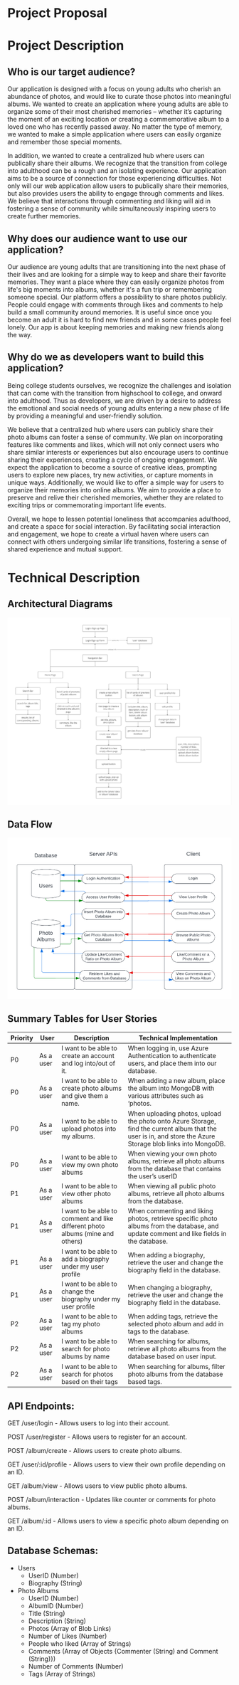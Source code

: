 # Project Proposal

# Project Description
## Who is our target audience?
Our application is designed with a focus on young adults who cherish an abundance of photos, and would like to curate those photos into meaningful albums. We wanted to create an application where young adults are able to organize some of their most cherished memories – whether it’s capturing the moment of an exciting location or creating a commemorative album to a loved one who has recently passed away. No matter the type of memory, we wanted to make a simple application where users can easily organize and remember those special moments. 

In addition, we wanted to create a centralized hub where users can publically share their albums. We recognize that the transition from college into adulthood can be a rough and an isolating experience. Our application aims to be a source of connection for those experiencing difficulties. Not only will our web application allow users to publically share their memories, but also provides users the ability to engage through comments and likes. We believe that interactions through commenting and liking will aid in fostering a sense of community while simultaneously inspiring users to create further memories.

## Why does our audience want to use our application?
Our audience are young adults that are transitioning into the next phase of their lives  and are looking for a simple way to keep and share their favorite memories. They want a place where they can easily organize photos from life's big moments into albums, whether it's a fun trip or remembering someone special. Our platform offers a possibility to share photos publicly. People could engage with comments through likes and comments to help build a small community around memories. It is useful since once you become an adult it is hard to find new friends and in some cases people feel lonely. Our app is about keeping memories and making new friends along the way.

## Why do we as developers want to build this application?
Being college students ourselves, we recognize the challenges and isolation that can come with the transition from highschool to college, and onward into adulthood. Thus as developers, we are driven by a desire to address the emotional and social needs of young adults entering a new phase of life by providing a meaningful and user-friendly solution. 

We believe that a centralized hub where users can publicly share their photo albums can foster a sense of community. We plan on incorporating features like comments and likes, which will not only connect users who share similar interests or experiences but also encourage users to continue sharing their experiences, creating a cycle of ongoing engagement. We expect the application to become a source of creative ideas, prompting users to explore new places, try new activities, or capture moments in unique ways. Additionally, we would like to offer a simple way for users to organize their memories into online albums. We aim to provide a place to preserve and relive their cherished memories, whether they are related to exciting trips or commemorating important life events.

Overall, we hope to lessen potential loneliness that accompanies adulthood, and create a space for social interaction. By facilitating social interaction and engagement, we hope to create a virtual haven where users can connect with others undergoing similar life transitions, fostering a sense of shared experience and mutual support.

# Technical Description

## Architectural Diagrams
![Architectural Diagram Mapping](./diagram_references/Architectural-Diagram.jpg)

## Data Flow
![Architectural Diagram Mapping](./diagram_references/Data-Flow.png)

## Summary Tables for User Stories

| Priority | User | Description | Technical Implementation |
|----------|------|-------------|--------------------------|
| P0 | As a user | I want to be able to create an account and log into/out of it. | When logging in, use Azure Authentication to authenticate users, and place them into our database. |
| P0 | As a user | I want to be able to create photo albums and give them a name. | When adding a new album, place the album into MongoDB with various attributes such as ‘photos. |
| P0 | As a user | I want to be able to upload photos into my albums. | When uploading photos, upload the photo onto Azure Storage, find the current album that the user is in, and store the Azure Storage blob links into MongoDB. |
| P0 | As a user | I want to be able to view my own photo albums | When viewing your own photo albums, retrieve all photo albums from the database that contains the user’s userID |
| P1 | As a user | I want to be able to view other photo albums | When viewing all public photo albums, retrieve all photo albums from the database. |
| P1 | As a user | I want to be able to comment and like different photo albums (mine and others) | When commenting and liking photos, retrieve specific photo albums from the database, and update comment and like fields in the database. |
| P1 | As a user | I want to be able to add a biography under my user profile | When adding a biography, retrieve the user and change the biography field in the database. |
| P1 | As a user | I want to be able to change the biography under my user profile | When changing a biography, retrieve the user and change the biography field in the database. |
| P2 | As a user | I want to be able to tag my photo albums | When adding tags, retrieve the selected photo album and add in tags to the database. |
| P2 | As a user | I want to be able to search for photo albums by name | When searching for albums, retrieve all photo albums from the database based on user input. |
| P2 | As a user | I want to be able to search for photos based on their tags | When searching for albums, filter photo albums from the database based tags. |

## API Endpoints:
GET /user/login - Allows users to log into their account. 

POST /user/register - Allows users to register for an account.

POST /album/create - Allows users to create photo albums.

GET /user/:id/profile - Allows users to view their own profile depending on an ID.

GET /album/view - Allows users to view public photo albums. 

POST /album/interaction - Updates like counter or comments for photo albums.

GET /album/:id - Allows users to view a specific photo album depending on an ID.

## Database Schemas:
- Users
    * UserID (Number)
    * Biography (String)
- Photo Albums
    * UserID (Number)
    * AlbumID (Number)
    * Title (String)
    * Description (String)
    * Photos (Array of Blob Links)
    * Number of Likes (Number)
    * People who liked (Array of Strings)
    * Comments (Array of Objects {Commenter (String) and Comment (String)})
    * Number of Comments (Number)
    * Tags (Array of Strings)



